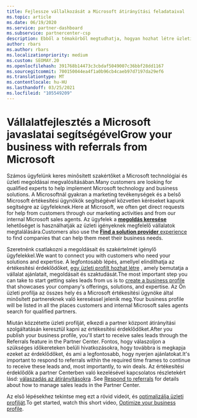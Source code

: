 ```yaml
---
title: Fejlessze vállalkozását a Microsoft átirányítási feladataival
ms.topic: article
ms.date: 06/19/2020
ms.service: partner-dashboard
ms.subservice: partnercenter-csp
description: Ebből a témakörből megtudhatja, hogyan hozhat létre üzleti profilt az értékesítési érdeklődők létrehozásához a partner Center-átirányítási szolgáltatáson keresztül, majd válaszoljon ezekre az átirányításokra.
author: rbars
ms.author: rbars
ms.localizationpriority: medium
ms.custom: SEOMAY.20
ms.openlocfilehash: 391768b14473c3cbdaf5049007c36bbf28dd1167
ms.sourcegitcommit: 700150044ea4f1a0b96cb4caeb97d7197da29ef6
ms.translationtype: MT
ms.contentlocale: hu-HU
ms.lasthandoff: 03/25/2021
ms.locfileid: "105549209"
---
```

# <a name="grow-your-business-with-referrals-from-microsoft"></a><span data-ttu-id="3e016-103">Vállalatfejlesztés a Microsoft javaslatai segítségével</span><span class="sxs-lookup"><span data-stu-id="3e016-103">Grow your business with referrals from Microsoft</span></span>

<span data-ttu-id="3e016-104">Számos ügyfelünk keres minősített szakértőket a Microsoft technológiai és üzleti megoldásai megvalósításában.</span><span class="sxs-lookup"><span data-stu-id="3e016-104">Many customers are looking for qualified experts to help implement Microsoft technology and business solutions.</span></span> <span data-ttu-id="3e016-105">A Microsoftnál gyakran a marketing tevékenységek és a belső Microsoft értékesítési ügynökök segítségével közvetlen kéréseket kapunk segítségre az ügyfeleknek.</span><span class="sxs-lookup"><span data-stu-id="3e016-105">Here at Microsoft, we often get direct requests for help from customers through our marketing activities and from our internal Microsoft sales agents.</span></span> <span data-ttu-id="3e016-106">Az ügyfelek a [ **megoldás keresése**](https://www.microsoft.com/solution-providers/search) lehetőséget is használhatják az üzleti igényeknek megfelelő vállalatok megtalálására.</span><span class="sxs-lookup"><span data-stu-id="3e016-106">Customers also use the [**Find a solution provider** experience](https://www.microsoft.com/solution-providers/search) to find companies that can help them meet their business needs.</span></span> 

<span data-ttu-id="3e016-107">Szeretnénk csatlakozni a megoldásait és szakértelmét igénylő ügyfelekkel.</span><span class="sxs-lookup"><span data-stu-id="3e016-107">We want to connect you with customers who need your solutions and expertise.</span></span> <span data-ttu-id="3e016-108">A legfontosabb lépés, amellyel elindíthatja az értékesítési érdeklődőket, [egy üzleti profilt hozhat létre](create-a-marketing-profile.md) , amely bemutatja a vállalat ajánlatait, megoldásait és szaktudását.</span><span class="sxs-lookup"><span data-stu-id="3e016-108">The most important step you can take to start getting sales leads from us is to [create a business profile](create-a-marketing-profile.md) that showcases your company's offerings, solutions, and expertise.</span></span> <span data-ttu-id="3e016-109">Az Ön üzleti profilja az összes hely és a Microsoft értékesítési ügynöke által minősített partnereknek való kereséssel jelenik meg.</span><span class="sxs-lookup"><span data-stu-id="3e016-109">Your business profile will be listed in all the places customers and internal Microsoft sales agents search for qualified partners.</span></span> 

 <span data-ttu-id="3e016-110">Miután közzétette üzleti profilját, elkezdi a partner központ átirányítási szolgáltatásán keresztül kapni az értékesítési érdeklődőket.</span><span class="sxs-lookup"><span data-stu-id="3e016-110">After you publish your business profile, you'll start to receive sales leads through the Referrals feature in the Partner Center.</span></span> <span data-ttu-id="3e016-111">Fontos, hogy válaszoljon a szükséges időkereteken belüli hivatkozásokra, hogy továbbra is megkapja ezeket az érdeklődőket, és ami a legfontosabb, hogy nyerjen ajánlatokat.</span><span class="sxs-lookup"><span data-stu-id="3e016-111">It's important to respond to referrals within the required time frames to continue to receive these leads and, most importantly, to win deals.</span></span> <span data-ttu-id="3e016-112">Az értékesítési érdeklődők a partner Centerben való kezelésével kapcsolatos részletekért lásd: [válaszadás az átirányításokra](manage-leads.md) .</span><span class="sxs-lookup"><span data-stu-id="3e016-112">See [Respond to referrals](manage-leads.md) for details about how to manage sales leads in the Partner Center.</span></span>  


<span data-ttu-id="3e016-113">Az első lépésekhez tekintse meg ezt a rövid videót, és [optimalizálja üzleti profilját](https://player.vimeo.com/video/252788046).</span><span class="sxs-lookup"><span data-stu-id="3e016-113">To get started, watch this short video, [Optimize your business profile](https://player.vimeo.com/video/252788046).</span></span>

